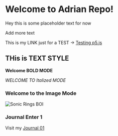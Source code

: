 # Welcome to Adrian Repo!

Hey this is some placeholder text for now

Add more text

This is my LINK just for a TEST -> [Testing p5.js](https://p5js.org/)

## THis is TEXT STYLE ##

**Welcome BOLD MODE**

*WELCOME TO Italized MODE*

### Welcome to the Image Mode

![Sonic Rings BOI](https://static.wikia.nocookie.net/sonic/images/7/7d/Shahras_Ring_Profile.png/revision/latest?cb=20160319181353)

### Journal Enter 1

Visit my [Journal 01](Journal1/8262025-ENTRY.md)

